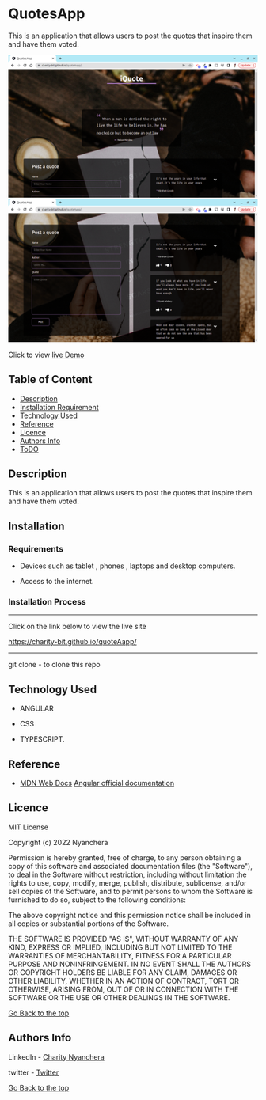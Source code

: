 




# QuotesApp

This is an application that allows users to post the quotes that inspire them and have them voted.

<img src="./images/img1.png">
<img src="./images/img2.png">

<p>Click to view <a href="https://charity-bit.github.io/quoteAapp/">live Demo</a></p>





## Table of Content

- [Description](#description)
- [Installation Requirement](#Installation)
- [Technology Used](#technology-used)
- [Reference](#reference)
- [Licence](#licence)
- [Authors Info](#author-Info)
- [ToDO](#To-Do)

## Description

<p> This is an application that allows users to post the quotes that inspire them and have them voted.
</p>





## Installation

### Requirements

- Devices such as tablet , phones , laptops and desktop computers.

- Access to the internet.

### Installation Process

---

Click on the link below to view the live site

<a href="https://charity-bit.github.io/quoteAapp/">https://charity-bit.github.io/quoteAapp/<a>



---
<p>git clone - to clone this repo</p>

## Technology Used

- ANGULAR

- CSS 

- TYPESCRIPT.


## Reference

- <a href="https://developer.mozilla.org/en-US/"> MDN Web Docs</a>
<a href="https://angular.io/">Angular official documentation</a>

## Licence
MIT License

Copyright (c) 2022 Nyanchera

Permission is hereby granted, free of charge, to any person obtaining a copy
of this software and associated documentation files (the "Software"), to deal
in the Software without restriction, including without limitation the rights
to use, copy, modify, merge, publish, distribute, sublicense, and/or sell
copies of the Software, and to permit persons to whom the Software is
furnished to do so, subject to the following conditions:

The above copyright notice and this permission notice shall be included in all
copies or substantial portions of the Software.

THE SOFTWARE IS PROVIDED "AS IS", WITHOUT WARRANTY OF ANY KIND, EXPRESS OR
IMPLIED, INCLUDING BUT NOT LIMITED TO THE WARRANTIES OF MERCHANTABILITY,
FITNESS FOR A PARTICULAR PURPOSE AND NONINFRINGEMENT. IN NO EVENT SHALL THE
AUTHORS OR COPYRIGHT HOLDERS BE LIABLE FOR ANY CLAIM, DAMAGES OR OTHER
LIABILITY, WHETHER IN AN ACTION OF CONTRACT, TORT OR OTHERWISE, ARISING FROM,
OUT OF OR IN CONNECTION WITH THE SOFTWARE OR THE USE OR OTHER DEALINGS IN THE
SOFTWARE.


 

 [Go Back to the top](#QuotesApp)

## Authors Info

LinkedIn - [Charity Nyanchera](https://www.linkedin.com/in/charity-nyanchera-2679281a2/)

twitter - [Twitter](https://twitter.com/CcNyanchera)

[Go Back to the top](#pizzahub)
  
 






